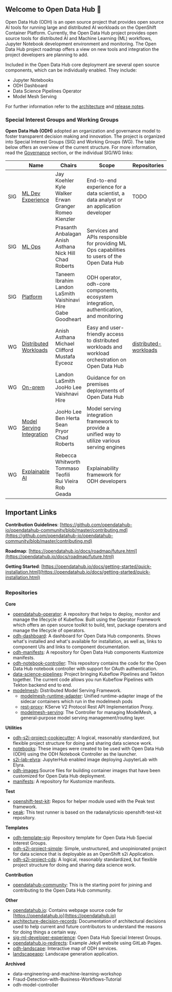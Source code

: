 ## Welcome to Open Data Hub :wave:

Open Data Hub (ODH) is an open source project that provides open source AI tools for running large and distributed AI workloads on the OpenShift Container Platform. Currently, the Open Data Hub project provides open source tools for distributed AI and Machine Learning (ML) workflows, Jupyter Notebook development environment and monitoring. The Open Data Hub project roadmap offers a view on new tools and integration the project developers are planning to add.  

Included in the Open Data Hub core deployment are several open source components, which can be individually enabled. They include:

- Jupyter Notebooks
- ODH Dashboard
- Data Science Pipelines Operator
- Model Mesh Serving

For further information refer to the [architecture](https://opendatahub.io/docs/architecture.html) and [release notes](https://opendatahub.io/docs/roadmap/release-notes.html).

### Special Interest Groups and Working Groups

**Open Data Hub (ODH)** adopted an organization and governance model to foster transparent decision making and innovation. The project is organized into Special Interest Groups (SIG) and Working Groups (WG). The table below offers an overview of the current structure. For more information, read the [Governance](https://github.com/opendatahub-io/opendatahub-community/blob/main/governance.md) section, or the individual SIG/WG links:

|     | Name                                                                                                                  | Chairs                                                                | Scope                                                                                              | Repositories |
| --- | --------------------------------------------------------------------------------------------------------------------- | --------------------------------------------------------------------- | -------------------------------------------------------------------------------------------------- | ------------ |
| SIG | [ML Dev Experience](https://github.com/opendatahub-io/opendatahub-community/tree/main/sig-ml-developer-experience)    | Jay Koehler<br>Kyle Walker<br>Erwan Granger<br>Romeo Kienzler         | End-to-end experience for a data scientist, a data analyst or an application developer             | TODO         |
| SIG | [ML Ops](https://github.com/opendatahub-io/opendatahub-community/tree/main/sig-ml-ops)                                | Prasanth Anbalagan<br>Anish Asthana<br>Nick Hill<br>Chad Roberts      | Services and APIs responsible for providing ML Ops capabilities to users of the Open Data Hub      |              |
| SIG | [Platform](https://github.com/opendatahub-io/opendatahub-community/tree/main/sig-platform)                            | Taneem Ibrahim<br>Landon LaSmith<br>Vaishinavi Hire<br>Gabe Goodheart | ODH operator, odh-core components, ecosystem integration, authentication, and monitoring           |              |
| WG  | [Distributed Workloads](https://github.com/opendatahub-io/opendatahub-community/tree/main/wg-distributed-workloads)   | Anish Asthana<br>Michael Clifford<br>Mustafa Eyceoz                   | Easy and user-friendly access to distributed workloads and workload orchestration on Open Data Hub | [distributed-workloads](https://github.com/opendatahub-io/distributed-workloads)             |
| WG  | [On-prem](https://github.com/opendatahub-io/opendatahub-community/tree/main/wg-on-prem)                               | Landon LaSmith<br>JooHo Lee<br>Vaishnavi Hire                         | Guidance for on premises deployments of Open Data Hub                                              |              |
| WG  | [Model Serving Integration](https://github.com/opendatahub-io/opendatahub-community/tree/main/wg-serving-integration) | JooHo Lee<br>Ben Herta<br>Sean Pryor<br>Chad Roberts                  | Model serving integration framework to provide a unified way to utilize various serving engines    |              |
| WG  | [Explainable AI](https://github.com/opendatahub-io/opendatahub-community/tree/main/wg-xai)                            | Rebecca Whitworth<br>Tommaso Teofili<br>Rui Vieira<br>Rob Geada       | Explainability framework for ODH developers                                                        |              |

## Important Links

**Contribution Guidelines**:
[https://github.com/opendatahub-io/opendatahub-community/blob/master/contributing.md](https://github.com/opendatahub-io/opendatahub-community/blob/master/contributing.md)

**Roadmap**:
[https://opendatahub.io/docs/roadmap/future.html](https://opendatahub.io/docs/roadmap/future.html)

**Getting Started**:
[https://opendatahub.io/docs/getting-started/quick-installation.html](https://opendatahub.io/docs/getting-started/quick-installation.html)

##

### Repositories

**Core**
- [opendatahub-operator](https://github.com/opendatahub-io/opendatahub-operator): A repository that helps to deploy, monitor and manage the lifecycle of Kubeflow. Built using the Operator Framework which offers an open source toolkit to build, test, package operators and manage the lifecycle of operators.
- [odh-dashboard](https://github.com/opendatahub-io/odh-dashboard): A dashboard for Open Data Hub components. Shows what's installed and what's available for installation, as well as, links to component UIs and links to component documentation.
- [odh-manifests](https://github.com/opendatahub-io/odh-manifests): A repository for Open Data Hub components Kustomize manifests.
- [odh-notebook-controller](https://github.com/opendatahub-io/kubeflow/tree/master/components/odh-notebook-controller): This repository contains the code for the Open Data Hub notebook controller with support for OAuth authentication.
- [data-science-pipelines](https://github.com/opendatahub-io/data-science-pipelines): Project bringing Kubeflow Pipelines and Tekton together. The current code allows you run Kubeflow Pipelines with Tekton backend end to end.
- [modelmesh](https://github.com/opendatahub-io/modelmesh): Distributed Model Serving Framework.
  - [modelmesh-runtime-adapter](https://github.com/opendatahub-io/modelmesh-runtime-adapter): Unified runtime-adapter image of the sidecar containers which run in the modelmesh pods
  - [rest-proxy](https://github.com/opendatahub-io/rest-proxy): KServe V2 Protocol Rest API Implementation Proxy.
  - [modelmesh-serving](https://github.com/opendatahub-io/modelmesh-serving): The Controller for managing ModelMesh, a general-purpose model serving management/routing layer.

**Utilities**
- [odh-s2i-project-cookiecutter](https://github.com/opendatahub-io/odh-s2i-project-cookiecutter):  A logical, reasonably standardized, but flexible project structure for doing and sharing data science work.
- [notebooks](https://github.com/opendatahub-io/notebooks): These images were created to be used with Open Data Hub (ODH) using the ODH Notebook Controller as the launcher.
- [s2i-lab-elyra](https://github.com/opendatahub-io/s2i-lab-elyra): JupyterHub enabled image deploying JupyterLab with Elyra.
- [odh-images](https://github.com/opendatahub-io/odh-images):Source files for building container images that have been customized for Open Data Hub deployment.
- [manifests](https://github.com/opendatahub-io/manifests): A repository for Kustomize manifests.

**Test**
- [openshift-test-kit](https://github.com/opendatahub-io/openshift-test-kit): Repos for helper module used with the Peak test framework.
- [peak](https://github.com/opendatahub-io/peak): This test runner is based on the radanalyticsio openshift-test-kit repository.

**Templates**
- [odh-template-sig](https://github.com/opendatahub-io/odh-template-sig): Repository template for Open Data Hub Special Interest Groups.
- [odh-s2i-project-simple](https://github.com/opendatahub-io/odh-s2i-project-simple): Simple, unstructured, and unopinionated project for data science that is deployable as an OpenShift s2i Application.
- [odh-s2i-project-cds](https://github.com/opendatahub-io/odh-s2i-project-cds): A logical, reasonably standardized, but flexible project structure for doing and sharing data science work.

**Contribution**
- [opendatahub-community](https://github.com/opendatahub-io/opendatahub-community): This is the starting point for joining and contributing to the Open Data Hub community.

**Other**
- [opendatahub.io](https://github.com/opendatahub-io/opendatahub.io): Contains webpage source code for [https://opendatahub.io](https://opendatahub.io)
- [architecture-decision-records](https://github.com/opendatahub-io/architecture-decision-records): Documentation of architectural decisions used to help current and future contributors to understand the reasons for doing things a certain way.
- [sig-ml-developer-experience](https://github.com/opendatahub-io/sig-ml-developer-experience): Open Data Hub Special Interest Groups.
- [opendatahub.io-redirects](https://github.com/opendatahub-io/opendatahub.io-redirects): Example Jekyll website using GitLab Pages.
- [odh-landscape](https://github.com/opendatahub-io/odh-landscape): Interactive map of ODH services.
- [landscapeapp](https://github.com/opendatahub-io/landscapeapp): Landscape generation application.

**Archived**
- data-engineering-and-machine-learning-workshop
- Fraud-Detection-with-Business-Workflows-Tutorial
- odh-model-controller
